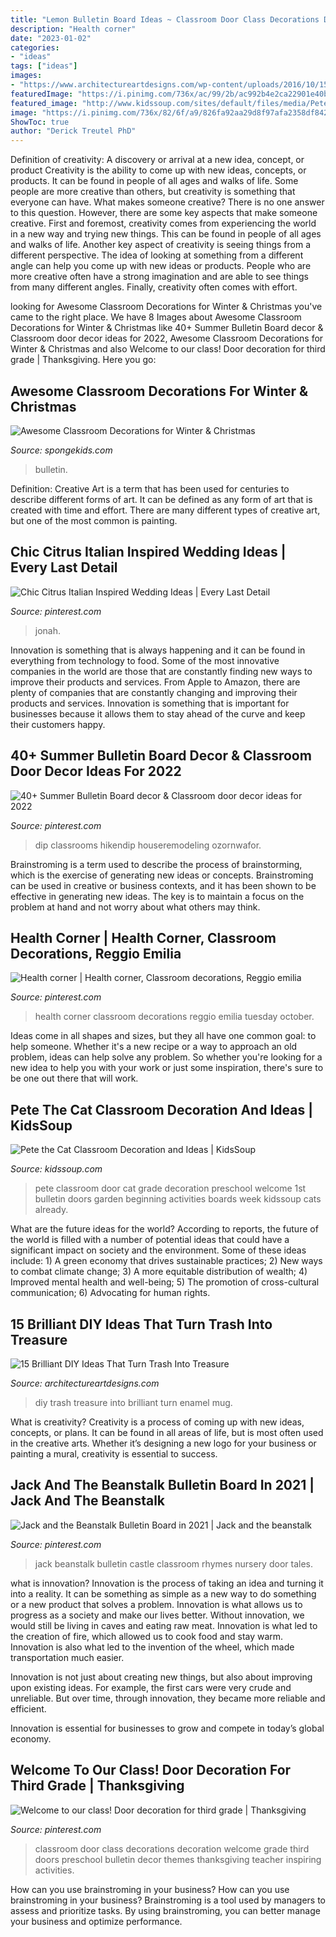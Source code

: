 ```yaml
---
title: "Lemon Bulletin Board Ideas ~ Classroom Door Class Decorations Decoration Welcome Grade Third Doors Preschool Bulletin Decor Themes Thanksgiving Teacher Inspiring Activities"
description: "Health corner"
date: "2023-01-02"
categories:
- "ideas"
tags: ["ideas"]
images:
- "https://www.architectureartdesigns.com/wp-content/uploads/2016/10/15-Brilliant-DIY-Ideas-That-Turn-Trash-Into-Treasure-14.jpg"
featuredImage: "https://i.pinimg.com/736x/ac/99/2b/ac992b4e2ca22901e40b4ea28b66f304--decorations-health.jpg"
featured_image: "http://www.kidssoup.com/sites/default/files/media/Pete-CAt-Door.JPG"
image: "https://i.pinimg.com/736x/82/6f/a9/826fa92aa29d8f97afa2358df8426ac8.jpg"
ShowToc: true
author: "Derick Treutel PhD"
---
```



Definition of creativity: A discovery or arrival at a new idea, concept, or product
Creativity is the ability to come up with new ideas, concepts, or products. It can be found in people of all ages and walks of life. Some people are more creative than others, but creativity is something that everyone can have. What makes someone creative? There is no one answer to this question. However, there are some key aspects that make someone creative. First and foremost, creativity comes from experiencing the world in a new way and trying new things. This can be found in people of all ages and walks of life. Another key aspect of creativity is seeing things from a different perspective. The idea of looking at something from a different angle can help you come up with new ideas or products. People who are more creative often have a strong imagination and are able to see things from many different angles. Finally, creativity often comes with effort.

	

		
looking for Awesome Classroom Decorations for Winter &amp; Christmas you've came to the right place. We have 8 Images about Awesome Classroom Decorations for Winter &amp; Christmas like 40+ Summer Bulletin Board decor &amp; Classroom door decor ideas for 2022, Awesome Classroom Decorations for Winter &amp; Christmas and also Welcome to our class! Door decoration for third grade | Thanksgiving. Here you go:
		
    
## Awesome Classroom Decorations For Winter &amp; Christmas

<img loading=lazy src="https://spongekids.com/wp-content/uploads/2016/11/christmas-bulletin-board/18-christmas-bulletin-board-ideas.jpg" onerror="this.onerror=null;this.src='https://tse1.mm.bing.net/th?id=OIP.TjVqPpF4VYqsvtlJ3YVIVgHaNL&amp;pid=15.1';" alt="Awesome Classroom Decorations for Winter &amp; Christmas">

_Source: spongekids.com_

>bulletin. 

	

Definition:
Creative Art is a term that has been used for centuries to describe different forms of art. It can be defined as any form of art that is created with time and effort. There are many different types of creative art, but one of the most common is painting.

    
## Chic Citrus Italian Inspired Wedding Ideas | Every Last Detail

<img loading=lazy src="https://i.pinimg.com/736x/82/6f/a9/826fa92aa29d8f97afa2358df8426ac8.jpg" onerror="this.onerror=null;this.src='https://tse4.mm.bing.net/th?id=OIP.nnvloqffn-PnwJcFViNrCgHaLH&amp;pid=15.1';" alt="Chic Citrus Italian Inspired Wedding Ideas | Every Last Detail">

_Source: pinterest.com_

>jonah. 

	

Innovation is something that is always happening and it can be found in everything from technology to food. Some of the most innovative companies in the world are those that are constantly finding new ways to improve their products and services. From Apple to Amazon, there are plenty of companies that are constantly changing and improving their products and services. Innovation is something that is important for businesses because it allows them to stay ahead of the curve and keep their customers happy.

    
## 40+ Summer Bulletin Board Decor &amp; Classroom Door Decor Ideas For 2022

<img loading=lazy src="https://i.pinimg.com/736x/43/8f/7e/438f7ee622313a645bdc0b647b4a36c0.jpg" onerror="this.onerror=null;this.src='https://tse1.mm.bing.net/th?id=OIP.Gd8BYKGaGnZFX9HIVjBZpwHaJ4&amp;pid=15.1';" alt="40+ Summer Bulletin Board decor &amp; Classroom door decor ideas for 2022">

_Source: pinterest.com_

>dip classrooms hikendip houseremodeling ozornwafor. 

	

Brainstroming is a term used to describe the process of brainstorming, which is the exercise of generating new ideas or concepts. Brainstroming can be used in creative or business contexts, and it has been shown to be effective in generating new ideas. The key is to maintain a focus on the problem at hand and not worry about what others may think.

    
## Health Corner | Health Corner, Classroom Decorations, Reggio Emilia

<img loading=lazy src="https://i.pinimg.com/736x/ac/99/2b/ac992b4e2ca22901e40b4ea28b66f304--decorations-health.jpg" onerror="this.onerror=null;this.src='https://tse4.mm.bing.net/th?id=OIP.usLrfKQ_VaZlMbV7XCVxUwHaJ7&amp;pid=15.1';" alt="Health corner | Health corner, Classroom decorations, Reggio emilia">

_Source: pinterest.com_

>health corner classroom decorations reggio emilia tuesday october. 

	

Ideas come in all shapes and sizes, but they all have one common goal: to help someone. Whether it's a new recipe or a way to approach an old problem, ideas can help solve any problem. So whether you're looking for a new idea to help you with your work or just some inspiration, there's sure to be one out there that will work.

    
## Pete The Cat Classroom Decoration And Ideas | KidsSoup

<img loading=lazy src="http://www.kidssoup.com/sites/default/files/media/Pete-CAt-Door.JPG" onerror="this.onerror=null;this.src='https://tse1.mm.bing.net/th?id=OIP.vBroDdw4GU1fp6pTygfIyQAAAA&amp;pid=15.1';" alt="Pete the Cat Classroom Decoration and Ideas | KidsSoup">

_Source: kidssoup.com_

>pete classroom door cat grade decoration preschool welcome 1st bulletin doors garden beginning activities boards week kidssoup cats already. 

	

What are the future ideas for the world?
According to reports, the future of the world is filled with a number of potential ideas that could have a significant impact on society and the environment. Some of these ideas include: 1) A green economy that drives sustainable practices; 2) New ways to combat climate change; 3) A more equitable distribution of wealth; 4) Improved mental health and well-being; 5) The promotion of cross-cultural communication; 6) Advocating for human rights.

    
## 15 Brilliant DIY Ideas That Turn Trash Into Treasure

<img loading=lazy src="https://www.architectureartdesigns.com/wp-content/uploads/2016/10/15-Brilliant-DIY-Ideas-That-Turn-Trash-Into-Treasure-14.jpg" onerror="this.onerror=null;this.src='https://tse3.mm.bing.net/th?id=OIP.PoO8EgxxYMBz2pr4PX9EeAHaPn&amp;pid=15.1';" alt="15 Brilliant DIY Ideas That Turn Trash Into Treasure">

_Source: architectureartdesigns.com_

>diy trash treasure into brilliant turn enamel mug. 

	

What is creativity?
Creativity is a process of coming up with new ideas, concepts, or plans. It can be found in all areas of life, but is most often used in the creative arts. Whether it’s designing a new logo for your business or painting a mural, creativity is essential to success.

    
## Jack And The Beanstalk Bulletin Board In 2021 | Jack And The Beanstalk

<img loading=lazy src="https://i.pinimg.com/736x/71/38/41/713841b83b3ee23d2faf7ca99a915eaf.jpg" onerror="this.onerror=null;this.src='https://tse1.mm.bing.net/th?id=OIP.cZJ0K8SNp_i6RbHT0kA4ZAHaJ3&amp;pid=15.1';" alt="Jack and the Beanstalk Bulletin Board in 2021 | Jack and the beanstalk">

_Source: pinterest.com_

>jack beanstalk bulletin castle classroom rhymes nursery door tales. 

	

what is innovation?
Innovation is the process of taking an idea and turning it into a reality. It can be something as simple as a new way to do something or a new product that solves a problem. Innovation is what allows us to progress as a society and make our lives better.
Without innovation, we would still be living in caves and eating raw meat. Innovation is what led to the creation of fire, which allowed us to cook food and stay warm. Innovation is also what led to the invention of the wheel, which made transportation much easier.

Innovation is not just about creating new things, but also about improving upon existing ideas. For example, the first cars were very crude and unreliable. But over time, through innovation, they became more reliable and efficient.

Innovation is essential for businesses to grow and compete in today’s global economy.

    
## Welcome To Our Class! Door Decoration For Third Grade | Thanksgiving

<img loading=lazy src="https://i.pinimg.com/736x/69/56/9a/69569ad87bf230f1345910c4d57e5d88--class-door-decorations-classroom-door.jpg" onerror="this.onerror=null;this.src='https://tse4.mm.bing.net/th?id=OIP.ps7jUoYz5JvhDrc29IJxqwHaJ3&amp;pid=15.1';" alt="Welcome to our class! Door decoration for third grade | Thanksgiving">

_Source: pinterest.com_

>classroom door class decorations decoration welcome grade third doors preschool bulletin decor themes thanksgiving teacher inspiring activities. 

	

How can you use brainstroming in your business?
How can you use brainstroming in your business? Brainstroming is a tool used by managers to assess and prioritize tasks. By using brainstroming, you can better manage your business and optimize performance.

